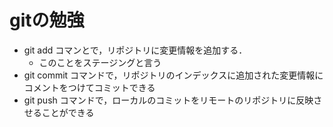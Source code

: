 # gitの勉強
- git add コマンとで，リポジトリに変更情報を追加する．
	- このことをステージングと言う
- git commit コマンドで，リポジトリのインデックスに追加された変更情報にコメントをつけてコミットできる
- git push コマンドで，ローカルのコミットをリモートのリポジトリに反映させることができる

